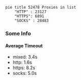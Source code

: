 
```mermaid
pie title 52478 Proxies in list
    "HTTP" : 23127
    "HTTPS": 6891
    "SOCKS" : 28483
```

### Some Info
#### Average Timeout

- mixed: 3.4s
- http: 1.6s
- https: 8.2s
- socks: 5.0s
